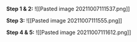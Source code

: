 **Step 1 & 2:**
![[Pasted image 20211007111537.png]]

**Step 3:**
![[Pasted image 20211007111555.png]]

**Step 4 & 5:**
![[Pasted image 20211007111612.png]]